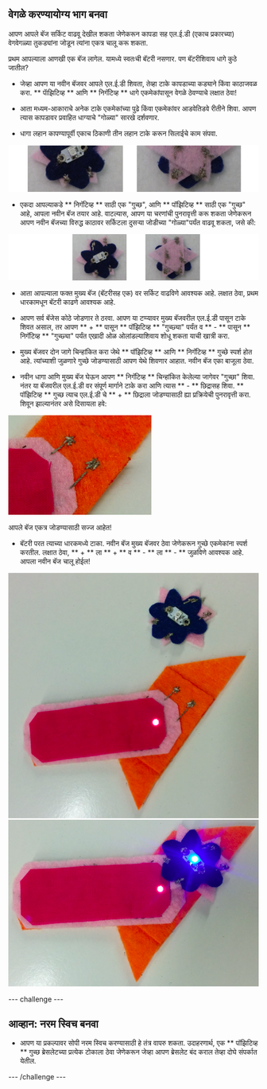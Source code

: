 ## वेगळे करण्यायोग्य भाग बनवा

आपण आपले बॅज सर्किट वाढवू देखील शकता जेणेकरून कापडा सह एल.ई.डी (एकाच प्रकारच्या) वेगवेगळ्या तुकड्यांना जोडून त्यांना एकत्र चालू करू शकता.

प्रथम आपल्याला आणखी एक बॅज लागेल. यामध्ये स्वतःची बॅटरी नसणार. पण बॅटरीशिवाय धागे कुठे जातील?

+ जेव्हा आपण या नवीन बॅजवर आपले एल.ई.डी शिवता, तेव्हा टाके कापडाच्या कड्याने किंवा काठाजवळ करा. ** पाॅझिटिव्ह ** आणि ** निगॅटिव्ह ** धागे एकमेकांपासून वेगळे ठेवण्याचे लक्षात ठेवा!

+ आता मध्यम-आकाराचे अनेक टाके एकमेकांच्या पुढे किंवा एकमेकांवर आडवेतिडवे रीतीने शिवा.   आपण त्यास कापडावर प्रवाहित धाग्याचे "गोळ्या" सारखे दर्शवणार.

+ धागा लहान कापण्यापूर्वी एकाच ठिकाणी तीन लहान टाके करून सिलाईचे काम संपवा.

![](images/new_badge_blobs_front_back_120_650.png)

+ एकदा आपल्याकडे ** निगॅटिव्ह ** साठी एक "गुच्छ", आणि ** पॉझिटिव्ह ** साठी एक "गुच्छ" आहे, आपला नवीन बॅज तयार आहे. वाटल्यास, आपण या चरणांची पुनरावृत्ती करू शकता जेणेकरून आपण नवीन बॅजच्या विरुद्ध काठावर सर्किटला दुसर्‍या जोडीच्या "गोळ्या"पर्यंत वाढवू शकता, जसे की:

![](images/new_badge_front_back_120_650.png)

+ आता आपल्याला फक्त मुख्य बॅज (बॅटरीसह एक) वर सर्किट वाढविणे आवश्यक आहे. लक्षात ठेवा, प्रथम धारकामधून बॅटरी काढणे आवश्यक आहे.

+ आपण सर्व बॅजेस कोठे जोडणार ते ठरवा. आपण या टप्प्यावर मुख्य बॅजवरील एल.ई.डी पासून टाके शिवत असाल, तर आपण ** + ** पासून ** पॉझिटिव्ह ** "गुच्छ्या" पर्यंत व ** - ** पासून ** निगॅटिव्ह ** "गुच्छ्या" पर्यंत एखादी ओळ ओलांडल्याशिवाय  शोधू शकता याची खात्री करा.

+ मुख्य बॅजवर दोन जागे चिन्हांकित करा जेथे ** पॉझिटिव्ह ** आणि ** निगॅटिव्ह ** गुच्छे स्पर्श होत आहे. त्यांच्याशी जुळणारे गुच्छे जोडण्यासाठी आपण येथे शिवणार आहात. नवीन बॅज एका बाजूला ठेवा.

+ नवीन धागा आणि मुख्य बॅज घेऊन आपण ** निगॅटिव्ह ** चिन्हांकित केलेल्या जागेवर "गुच्छा" शिवा. नंतर या बॅजवरील एल.ई.डी वर संपूर्ण मार्गाने टाके करा आणि त्यास ** - ** छिद्रासह शिवा.  ** पॉझिटिव्ह ** गुच्छ त्याच एल.ई.डी चे ** + ** छिद्राला जोडण्यासाठी ह्या प्रक्रियेची पुनरावृत्ती करा. शिवून झाल्यानंतर असे दिसायला हवे:

![](images/badge_ext_blobs.png)

आपले बॅज एकत्र जोडण्यासाठी सज्ज आहेत!

+ बॅटरी परत त्याच्या धारकमध्ये टाका. नवीन बॅज मुख्य बॅजवर ठेवा जेणेकरून गुच्छे एकमेकांना स्पर्श करतील. लक्षात ठेवा, ** + ** ला ** + ** व ** - ** ला ** - ** जुळविणे आवश्यक आहे. आपला नवीन बॅज चालू होईल!

![](images/badge_extended_unlit.png) ![](images/badge_extended_lit.png)

--- challenge ---

## आव्हान: नरम स्विच बनवा

+ आपण या प्रकल्पावर सोपी नरम स्विच करण्यासाठी हे तंत्र वापरु शकता. उदाहरणार्थ, एक ** पॉझिटिव्ह ** गुच्छ ब्रेसलेटच्या प्रत्येक टोकाला ठेवा जेणेकरून जेव्हा आपण ब्रेसलेट बंद कराल तेव्हा दोघे संपर्कात येतील.

--- /challenge ---
